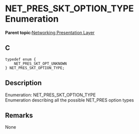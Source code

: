 # NET\_PRES\_SKT\_OPTION\_TYPE Enumeration

**Parent topic:**[Networking Presentation Layer](GUID-75470E5B-2289-4F94-AE85-2BB7DF4C4F07.md)

## C

```
typedef enum { 
    NET_PRES_SKT_OPT_UNKNOWN 
} NET_PRES_SKT_OPTION_TYPE; 
```

## Description

Enumeration: NET\_PRES\_SKT\_OPTION\_TYPE<br />Enumeration describing all the possible NET\_PRES option types

## Remarks

None

